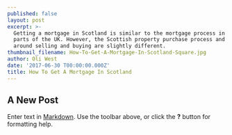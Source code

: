 ```yaml
---
published: false
layout: post
excerpt: >-
  Getting a mortgage in Scotland is similar to the mortgage process in other
  parts of the UK. However, the Scottish property purchase process and the rules
  around selling and buying are slightly different.  
thumbnail_filename: How-To-Get-A-Mortgage-In-Scotland-Square.jpg
author: Oli West
date: '2017-06-30 T00:00:00.000Z'
title: How To Get A Mortgage In Scotland
---
```

## A New Post

Enter text in [Markdown](http://daringfireball.net/projects/markdown/). Use the toolbar above, or click the **?** button for formatting help.
